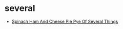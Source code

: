 # several

 * [Spinach Ham And Cheese Pie Pye Of Several Things](../../index/s/spinach-ham-and-cheese-pie-pye-of-several-things-104247.json)
